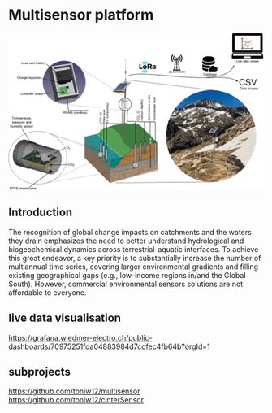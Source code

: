 # Multisensor platform
<img src="https://raw.githubusercontent.com/toniw12/Multisensor_platform/e9774dfb20d2088d44cdcdd76fa01f2e00aeedc8/Graphics/Soil%20cut.png">

## Introduction

The recognition of global change impacts on catchments and the waters they drain emphasizes the need to better understand hydrological and biogeochemical dynamics across terrestrial-aquatic interfaces. To achieve this great endeavor, a key priority is to substantially increase the number of multiannual time series, covering larger environmental gradients and filling existing geographical gaps (e.g., low-income regions in/and the Global South). However, commercial environmental sensors solutions are not affordable to everyone.

## live data visualisation
https://grafana.wiedmer-electro.ch/public-dashboards/70975251fda04883984d7cdfec4fb64b?orgId=1

## subprojects
https://github.com/toniw12/multisensor  
https://github.com/toniw12/cinterSensor
